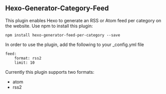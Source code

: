 Hexo-Generator-Category-Feed
----------------------------
This plugin enables Hexo to generate an RSS or Atom feed per category on the website.
Use npm to install this plugin:

```
npm install hexo-generator-feed-per-category --save
```

In order to use the plugin, add the following to your _config.yml file

```
feed:
    format: rss2
    limit: 10
```

Currently this plugin supports two formats:

 - atom
 - rss2
